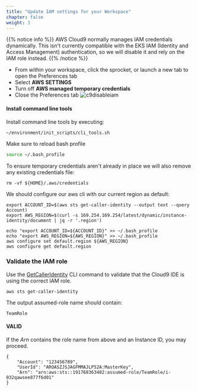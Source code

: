 ```yaml
---
title: "Update IAM settings for your Workspace"
chapter: false
weight: 3
---
```


{{% notice info %}}
AWS Cloud9 normally manages IAM credentials dynamically. This isn't currently compatible with
the EKS IAM (Identity and Access Management) authentication, so we will disable it and rely on the IAM role instead.
{{% /notice %}}

- From within your workspace, click the sprocket, or launch a new tab to open the Preferences tab
- Select **AWS SETTINGS**
- Turn off **AWS managed temporary credentials**
- Close the Preferences tab
![c9disableiam](/images/c9disableiam.png)


#### Install command line tools 

Install command line tools by executing:

```bash 
~/environment/init_scripts/cli_tools.sh 
```
Make sure to reload bash profile

```bash 
source ~/.bash_profile
```

To ensure temporary credentials aren't already in place we will also remove
any existing credentials file:
```
rm -vf ${HOME}/.aws/credentials
```

We should configure our aws cli with our current region as default:
```
export ACCOUNT_ID=$(aws sts get-caller-identity --output text --query Account)
export AWS_REGION=$(curl -s 169.254.169.254/latest/dynamic/instance-identity/document | jq -r '.region')

echo "export ACCOUNT_ID=${ACCOUNT_ID}" >> ~/.bash_profile
echo "export AWS_REGION=${AWS_REGION}" >> ~/.bash_profile
aws configure set default.region ${AWS_REGION}
aws configure get default.region
```

### Validate the IAM role

Use the [GetCallerIdentity](https://docs.aws.amazon.com/cli/latest/reference/sts/get-caller-identity.html) CLI command to validate that the Cloud9 IDE is using the correct IAM role.

```
aws sts get-caller-identity

```

<!--
First, get the IAM role name from the AWS CLI.
```bash
INSTANCE_PROFILE_NAME=`basename $(aws ec2 describe-instances --filters Name=tag:Name,Values=aws-cloud9-${C9_PROJECT}-${C9_PID} | jq -r '.Reservations[0].Instances[0].IamInstanceProfile.Arn' | awk -F "/" "{print $2}")`
aws iam get-instance-profile --instance-profile-name $INSTANCE_PROFILE_NAME --query "InstanceProfile.Roles[0].RoleName" --output text
```
-->

The output assumed-role name should contain:
```
TeamRole
```

#### VALID

If the _Arn_ contains the role name from above and an Instance ID, you may proceed.

```output
{
    "Account": "123456789", 
    "UserId": "AROASZJSJAGFMMAJLP52A:MasterKey", 
    "Arn": "arn:aws:sts::191768363402:assumed-role/TeamRole/i-032qawsee877f6d01"
}
```
